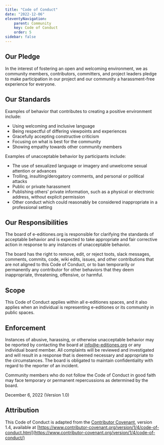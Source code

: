 ```yaml
---
title: "Code of Conduct"
date: "2022-12-06"
eleventyNavigation:
    parent: Community
    key: Code of Conduct
    order: 5
sidebar: false
---
```


## Our Pledge

In the interest of fostering an open and welcoming environment, we as community members, contributors, committers, and project leaders pledge to make participation in our project and our community a harassment-free experience for everyone. <!--, regardless of age, body size, disability, ethnicity, sex characteristics, gender identity and expression, level of experience, education, socio-economic status, nationality, personal appearance, race, religion, or sexual identity and orientation.-->

## Our Standards

Examples of behavior that contributes to creating a positive environment include:

*   Using welcoming and inclusive language
*   Being respectful of differing viewpoints and experiences
*   Gracefully accepting constructive criticism
*   Focusing on what is best for the community
*   Showing empathy towards other community members

Examples of unacceptable behavior by participants include:

*   The use of sexualized language or imagery and unwelcome sexual attention or advances
*   Trolling, insulting/derogatory comments, and personal or political attacks
*   Public or private harassment
*   Publishing others' private information, such as a physical or electronic address, without explicit permission
*   Other conduct which could reasonably be considered inappropriate in a professional setting

## Our Responsibilities

The board of e-editiones.org is responsible for clarifying the standards of acceptable behavior and is expected to take appropriate and fair corrective action in response to any instances of unacceptable behavior.

The board has the right to remove, edit, or reject toots, slack messages, comments, commits, code, wiki edits, issues, and other contributions that are not aligned to this Code of Conduct, or to ban temporarily or permanently any contributor for other behaviors that they deem inappropriate, threatening, offensive, or harmful.

## Scope

This Code of Conduct applies within all e-editiones spaces, and it also applies when an individual is representing e-editiones or its community in public spaces.

## Enforcement

Instances of abusive, harassing, or otherwise unacceptable behavior may be reported by contacting the board at [info@e-editiones.org](mailto:info@e-editiones.org) or any individual board member. All complaints will be reviewed and investigated and will result in a response that is deemed necessary and appropriate to the circumstances. The board is obligated to maintain confidentiality with regard to the reporter of an incident.

Community members who do not follow the Code of Conduct in good faith may face temporary or permanent repercussions as determined by the board.

December 6, 2022 (Version 1.0)

## Attribution

This Code of Conduct is adapted from the [Contributor Covenant](https://www.contributor-covenant.org), version 1.4, available at [https://www.contributor-covenant.org/version/1/4/code-of-conduct.html](https://www.contributor-covenant.org/version/1/4/code-of-conduct/)
